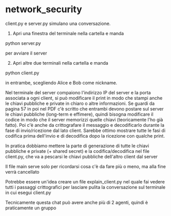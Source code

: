 # network_security

client.py e server.py simulano una conversazione.

1) Apri una finestra del terminale nella cartella e manda 

python server.py

per avviare il server

2) Apri altre due terminali nella cartella e manda

python client.py

in entrambe, scegliendo Alice e Bob come nickname.

Nel terminale del server compaiono l'indirizzo IP del server e la porta associata a ogni client, si può modificare il print in modo che stampi anche le chiavi pubbliche e private in chiaro o altre informazioni. Se guardi da pagina 57 in poi nel PDF c'è scritto che entrambi devono postare sul server le chiavi pubbliche (long-term e effimere), quindi bisogna modificare il codice in modo che il server memorizzi quelle chiavi (teoricamente l'ho già fatto).
Poi c'è anche da crittografare il messaggio e decodificarlo durante la fase di invio/ricezione dal lato client. Sarebbe ottimo mostrare tutte le fasi di codifica prima dell'invio e di decodifica dopo la ricezione con qualche print.

In pratica dobbiamo mettere la parte di generazione di tutte le chiavi pubbliche e private (+ shared secret) e la codifica/decodifica nel file client.py, che va a pescarsi le chiavi pubbliche dell'altro client dal server

Il file main serve solo per ricordarsi cosa c'è da fare più o meno, ma alla fine verrà cancellato

Potrebbe essere un'idea creare un file explain_client.py nel quale fai vedere tutti i passaggi crittografici per lasciare pulita la conversazione sul terminale in cui esegui client.py

Tecnicamente questa chat può avere anche più di 2 agenti, quindi è praticamente un gruppo
